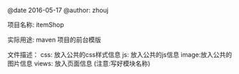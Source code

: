 @date 2016-05-17
@author: zhouj

项目名称: itemShop

实际用途: maven 项目的前台模版

文件描述：
		css: 放入公共的css样式信息
		js: 放入公共的js信息
		image:放入公共的图片信息
		views: 放入页面信息 (注意:写好模块名称)

